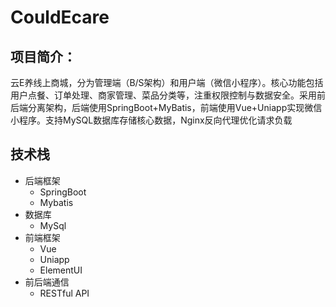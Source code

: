 # CouldEcare
## 项目简介：
云E养线上商城，分为管理端（B/S架构）和用户端（微信小程序）。核心功能包括用户点餐、订单处理、商家管理、菜品分类等，注重权限控制与数据安全。采用前后端分离架构，后端使用SpringBoot+MyBatis，前端使用Vue+Uniapp实现微信小程序。支持MySQL数据库存储核心数据，Nginx反向代理优化请求负载
## 技术栈

- 后端框架
  - SpringBoot
  - Mybatis
- 数据库
  - MySql
- 前端框架
  - Vue
  - Uniapp
  - ElementUI
- 前后端通信
  - RESTful API